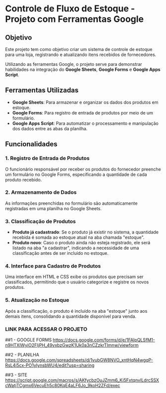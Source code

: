 # Controle de Fluxo de Estoque - Projeto com Ferramentas Google

## Objetivo
Este projeto tem como objetivo criar um sistema de controle de estoque para uma loja, registrando e atualizando itens recebidos de fornecedores. 

Utilizando as ferramentas Google, o projeto serve para demonstrar habilidades na integração do **Google Sheets**, **Google Forms** e **Google Apps Script**.

## Ferramentas Utilizadas
- **Google Sheets**: Para armazenar e organizar os dados dos produtos em estoque.
- **Google Forms**: Para registro de entrada de produtos por meio de um formulário.
- **Google Apps Script**: Para automatizar o processamento e manipulação dos dados entre as abas da planilha.

## Funcionalidades

### 1. Registro de Entrada de Produtos
O funcionário responsável por receber os produtos do fornecedor preenche um formulário no Google Forms, especificando a quantidade de cada produto recebido.

### 2. Armazenamento de Dados
As informações preenchidas no formulário são automaticamente registradas em uma planilha no Google Sheets.

### 3. Classificação de Produtos
- **Produto já cadastrado**: Se o produto já existir no sistema, a quantidade recebida é somada ao estoque atual na aba chamada "estoque".
- **Produto novo**: Caso o produto ainda não esteja registrado, ele será listado na aba "a cadastrar", indicando a necessidade de uma classificação antes de ser incluído no estoque.

### 4. Interface para Cadastro de Produtos
Uma interface em HTML e CSS exibe os produtos que precisam ser classificados, permitindo que o usuário categorize e registre os novos produtos.

### 5. Atualização no Estoque
Após a classificação, o produto é incluído na aba "estoque" junto aos demais itens, consolidando a quantidade disponível para venda.

### LINK PARA ACESSAR O PROJETO
##1 - GOOGLE FORMS
https://docs.google.com/forms/d/e/1FAIpQLSfM1-n9HTXIWyiO2FIjPH_49vxbzGwzK1Uk0a3nCZzkrTImnw/viewform

##2 - PLANILHA
https://docs.google.com/spreadsheets/d/1vubGW8NVO_xntHqN4wgqP-RsL4i5cx-PO1yIynsbWU4/edit?usp=sharing

##3 - SITE
https://script.google.com/macros/s/AKfycbzOuJZmm6_Ki5FxtqnvILdrcSSXcWatjTCgmx6VecuEh5c80KqE4aLF6Jo_9koH2ZFd/exec

